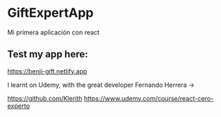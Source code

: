 # GiftExpertApp
Mi primera aplicación con react

## Test my app here:
https://benji-gift.netlify.app

I learnt on Udemy, with the great developer Fernando Herrera ->

https://github.com/Klerith
https://www.udemy.com/course/react-cero-experto
